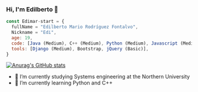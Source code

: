 ### Hi, I'm Edilberto 👋

```js
const Edimar-start = {
  fullName = "Edilberto Mario Rodríguez Fontalvo",
  Nickname = "Edi",
  age: 19,
  code: [Java (Medium), C++ (Medium), Python (Medium), Javascript (Medium), HTML, CSS],
  tools: [Django (Medium), Bootstrap, jQuery (Basic)],
}
```

[![Anurag's GitHub stats](https://github-readme-stats.vercel.app/api?username=Edimar-star)](https://github.com/anuraghazra/github-readme-stats)

- 🔭 I’m currently studying Systems engineering at the Northern University
- 🌱 I’m currently learning Python and C++

